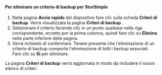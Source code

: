 
<!--author=SharS last changed: 11/06/15-->

#### <a name="to-delete-a-storsimple-backup-policy"></a>Per eliminare un criterio di backup per StorSimple
1. Nella pagina **Avvio rapido** del dispositivo fare clic sulla scheda **Criteri di backup**. Verrà visualizzata la pagina **Criteri di backup** .
2. Selezionare il criterio facendo clic in un punto qualsiasi nella riga corrispondente, eccetto per la prima colonna, quindi fare clic su **Elimina** nella parte inferiore della pagina.
3. Verrà richiesto di confermare. Tenere presente che l'eliminazione di un criterio di backup comporta l'eliminazione di tutti i backup associati. Fare clic su **Sì** per eliminare.

La pagina **Criteri di backup** verrà aggiornata in modo da includere il nuovo elenco di criteri.


